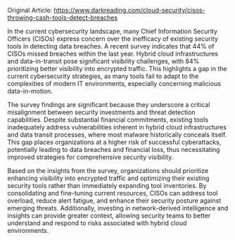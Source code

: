 Original Article: https://www.darkreading.com/cloud-security/cisos-throwing-cash-tools-detect-breaches

In the current cybersecurity landscape, many Chief Information Security Officers (CISOs) express concern over the inefficacy of existing security tools in detecting data breaches. A recent survey indicates that 44% of CISOs missed breaches within the last year. Hybrid cloud infrastructures and data-in-transit pose significant visibility challenges, with 84% prioritizing better visibility into encrypted traffic. This highlights a gap in the current cybersecurity strategies, as many tools fail to adapt to the complexities of modern IT environments, especially concerning malicious data-in-motion.

The survey findings are significant because they underscore a critical misalignment between security investments and threat detection capabilities. Despite substantial financial commitments, existing tools inadequately address vulnerabilities inherent in hybrid cloud infrastructures and data transit processes, where most malware historically conceals itself. This gap places organizations at a higher risk of successful cyberattacks, potentially leading to data breaches and financial loss, thus necessitating improved strategies for comprehensive security visibility.

Based on the insights from the survey, organizations should prioritize enhancing visibility into encrypted traffic and optimizing their existing security tools rather than immediately expanding tool inventories. By consolidating and fine-tuning current resources, CISOs can address tool overload, reduce alert fatigue, and enhance their security posture against emerging threats. Additionally, investing in network-derived intelligence and insights can provide greater context, allowing security teams to better understand and respond to risks associated with hybrid cloud environments.